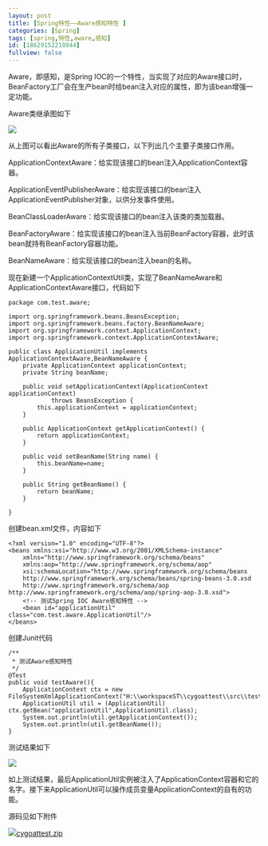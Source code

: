 ```yaml
---
layout: post
title: [Spring特性——Aware感知特性 ]
categories: [Spring]
tags: [spring,特性,aware,感知]
id: [18629152210944]
fullview: false
---
```


Aware，即感知，是Spring IOC的一个特性，当实现了对应的Aware接口时，BeanFactory工厂会在生产bean时给bean注入对应的属性，即为该bean增强一定功能。

Aware类继承图如下

![](http://file.ctosb.com/upload/image/20170705/1499240644249036751.png)

从上图可以看出Aware的所有子类接口，以下列出几个主要子类接口作用。

ApplicationContextAware：给实现该接口的bean注入ApplicationContext容器。

ApplicationEventPublisherAware：给实现该接口的bean注入ApplicationEventPublisher对象，以供分发事件使用。

BeanClassLoaderAware：给实现该接口的bean注入该类的类加载器。

BeanFactoryAware：给实现该接口的bean注入当前BeanFactory容器，此时该bean就持有BeanFactory容器功能。

BeanNameAware：给实现该接口的bean注入bean的名称。

现在新建一个ApplicationContextUtil类，实现了BeanNameAware和ApplicationContextAware接口，代码如下

```
package com.test.aware;

import org.springframework.beans.BeansException;
import org.springframework.beans.factory.BeanNameAware;
import org.springframework.context.ApplicationContext;
import org.springframework.context.ApplicationContextAware;

public class ApplicationUtil implements ApplicationContextAware,BeanNameAware {
	private ApplicationContext applicationContext;
	private String beanName;

	public void setApplicationContext(ApplicationContext applicationContext)
			throws BeansException {
		this.applicationContext = applicationContext;
	}

	public ApplicationContext getApplicationContext() {
		return applicationContext;
	}

	public void setBeanName(String name) {
		this.beanName=name;
	}

	public String getBeanName() {
		return beanName;
	}

}
```

创建bean.xml文件，内容如下

```
<?xml version="1.0" encoding="UTF-8"?>
<beans xmlns:xsi="http://www.w3.org/2001/XMLSchema-instance"
    xmlns="http://www.springframework.org/schema/beans"
    xmlns:aop="http://www.springframework.org/schema/aop"
    xsi:schemaLocation="http://www.springframework.org/schema/beans
    http://www.springframework.org/schema/beans/spring-beans-3.0.xsd
    http://www.springframework.org/schema/aop http://www.springframework.org/schema/aop/spring-aop-3.0.xsd">
    <!-- 测试Spring IOC Aware感知特性 -->
    <bean id="applicationUtil" class="com.test.aware.ApplicationUtil"/>
</beans>
```

创建Junit代码

```
/**
 * 测试Aware感知特性
 */
@Test
public void testAware(){
	ApplicationContext ctx = new FileSystemXmlApplicationContext("H:\\workspaceST\\cygoattest\\src\\test\\resources\\bean.xml");
	ApplicationUtil util = (ApplicationUtil) ctx.getBean("applicationUtil",ApplicationUtil.class);
	System.out.println(util.getApplicationContext());
	System.out.println(util.getBeanName());
}
```

测试结果如下

![](http://file.ctosb.com/upload/image/20170705/1499240656464093836.png)

如上测试结果，最后ApplicationUtil实例被注入了ApplicationContext容器和它的名字。接下来ApplicationUtil可以操作成员变量ApplicationContext的自有的功能。

源码见如下附件


![](http://ctosb.com/ueditor/dialogs/attachment/fileTypeImages/icon_rar.gif)[cygoattest.zip](http://file.ctosb.com/upload/file/20170705/1499240694524004167.zip "cygoattest.zip")


